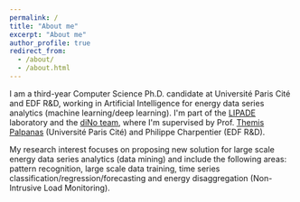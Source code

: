 ```yaml
---
permalink: /
title: "About me"
excerpt: "About me"
author_profile: true
redirect_from: 
  - /about/
  - /about.html
---
```


I am a third-year Computer Science Ph.D. candidate at Université Paris Cité and EDF R&D, working in Artificial Intelligence for energy data series analytics (machine learning/deep learning).
I'm part of the [LIPADE](http://lipade.mi.parisdescartes.fr/) laboratory and the [diNo team](http://dino.mi.parisdescartes.fr/), where I'm supervised by Prof. [Themis Palpanas](https://helios2.mi.parisdescartes.fr/~themisp/) (Université Paris Cité) and Philippe Charpentier (EDF R&D).

My research interest focuses on proposing new solution for large scale energy data series analytics (data mining) and include the following areas: pattern recognition, large scale data training, time series classification/regression/forecasting and energy disaggregation (Non-Intrusive Load Monitoring).
